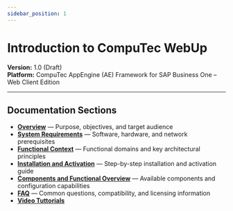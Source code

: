 ```yaml
---
sidebar_position: 1
---
```


# Introduction to CompuTec WebUp

**Version:** 1.0 (Draft)  
**Platform:** CompuTec AppEngine (AE) Framework for SAP Business One – Web Client Edition  

---

## Documentation Sections

- **[Overview](./overview.md)** — Purpose, objectives, and target audience  
- **[System Requirements](./system-requirements.md)** — Software, hardware, and network prerequisites  
- **[Functional Context](./functional-context.md)** — Functional domains and key architectural principles  
- **[Installation and Activation](./installation-and-activation.md)** — Step-by-step installation and activation guide  
- **[Components and Functional Overview](./components/components-and-functional-overview.md)** — Available components and configuration capabilities  
- **[FAQ](./other/faq.md)** — Common questions, compatibility, and licensing information
- **[Video Tuttorials](./videos/webup-first-launch.md)**
